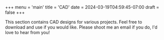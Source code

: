 +++
menu = 'main'
title = 'CAD'
date = 2024-03-19T04:59:45-07:00
draft = false
+++

This section contains CAD designs for various projects. Feel free to download and use if you would like. Please shoot
me an email if you do, I'd love to hear from you!

